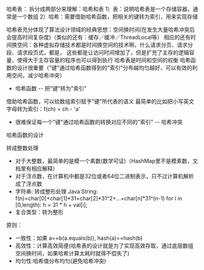 哈希表：
拆分成两部分来理解：哈希和表
1）表：说明哈希表是一个存储容器，通常是一个数组
2）哈希：需要借助哈希函数，把相关的键转为索引，用来实现存储

哈希表充分体现了算法设计领域的经典思想：空间换时间(在发生大量哈希冲突后会提高时间复杂度)（类似的还有：缓存／缓冲／ThreadLocal等）
相应的还有时间换空间：各种虚拟存储技术都是时间换空间的技术啊，什么请求分页、请求分段、请求段页式，都是，
这些都是让访问时间增加了，但是扩充了主存的逻辑容量，使得大于主存容量的程序也可以得到执行
哈希表是时间和空间的权衡
哈希函数的设计很重要（"键"通过哈希函数得到的"索引"分布越均匀越好，可以有效的利用空间，减少哈希冲突）

* 哈希函数 -- 把"键"转为"索引"

借助哈希函数，可以给数组索引赋予"键"所代表的语义
最简单的比如把小写英文字母转为索引：f(ch) = ch - 'a'

* 很难保证每一个"键"通过哈希函数的转换对应不同的"索引" -- 哈希冲突

哈希函数的设计

转成整数处理
* 对于大整数，最简单的是模一个素数(数学可证)（HashMap里不是模素数，文档里有相应解释）
* 对于浮点数，在计算机中都是32位或者64位二进制表示，只不过计算机解析成了浮点数
* 字符串: 转成整形处理
Java String:
f(n)=char[0]+char[1]*31+char[2]*31^2+...+char[n]*31^(n-1)
for i in [0,length): h = 31 * h + val[i];
* 复合类型：转为整形

原则：
* 一致性：如果 a==b(a.equals(b)), hash(a)==hash(b)
* 高效性：计算高效简便(哈希表的设计就是为了实现高效存取，通过底层数组空间换时间，如果哈希计算太耗时就得不偿失了)
* 均匀性:哈希值分布均匀(避免哈希冲突)
